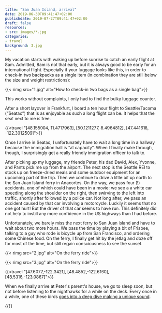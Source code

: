 ```yaml
---
title: "San Juan Island, arrival"
date: 2019-06-30T09:41:47+02:00
publishdate: 2019-07-27T09:41:47+02:00
draft: false
resources:
- src: images/*.jpg
categories:
- travel
background: 3.jpg
---
```


My vacation starts with waking up before sunrise to catch an early flight at
8am. Admitted, 8am is not that early, but it is always good to be early for an
international flight. Especially if your luggage looks like this, in order to
check-in two backpacks as a single item (in combination they are still below
the size and weight restrictions):

<!--more-->
{{< rimg src="1.jpg" alt="How to check-in two bags as a single bag">}}

This works without complaints, I only had to find the bulky luggage counter.

After a short layover in Frankfurt, I board a ten hour flight to Seattle/Tacoma
(“Seatac”) that is as enjoyable as such a long flight can be. It helps that the
seat next to me is free.

{{<travel "[48.155004, 11.4717963], [50.1211277, 8.4964812], [47.441618, -122.3012509]">}}

Once I arrive in Seatac, I unfortunately have to wait a long time in a hallway
because the immigration hall is “at capacity”. When I finally make through,
though, I surprisingly get a really friendly immigration officer to talk to.

After picking up my luggage, my friends Peter, his dad David, Alex, Yvonne, and
Pants pick me up from the airport. The next stop is the Seattle REI to stock up
on freeze-dried meals and some outdoor equipment for an upcoming part of the
trip.  Then we continue to drive a little bit up north to the San Juan Island
ferry in Anacortes. On the way, we pass four (!) accidents, one of which could
have been in a movie: we see a a white car speeding along the shoulder on the
right, then swirving to the left into traffic, shortly after followed by
a police car. Not long after, we pass an accident caused by that car involving
a motorcycle.  Luckily it seems that no one got hurt! But the driver of that car
seems to have run. This definitely did not help to instill any more confidence
in the US highways than I had before.

Unfortunately, we barely miss the next ferry to San Juan Island and have to wait
about two more hours. We pass the time by playing a bit of Frisbee, talking to
a guy who rode is bicycle up from San Francisco, and ordering some Chinese food.
On the ferry, I finally get hit by the jetlag and doze off for most of the time,
but still regain consciousness to see the sunset.

{{< rimg src="2.jpg" alt="On the ferry ride">}}

{{< rimg src="3.jpg" alt="On the ferry ride">}}

{{<travel "[47.6077,-122.3421], [48.4852,-122.6160], [48.5316,-123.0867]">}}

When we finally arrive at Peter's parent's house, we go to sleep soon, but not
before listening to the nighthawks for a while on the deck. Every once in
a while, one of these birds [goes into a deep dive making a unique
sound](https://youtu.be/E-_CDXH9qhY).

{{<nextday>}}
